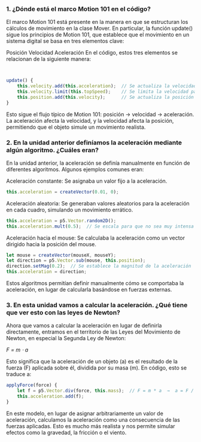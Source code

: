 ### 1. ¿Dónde está el marco Motion 101 en el código?
   
El marco Motion 101 está presente en la manera en que se estructuran los cálculos de movimiento en la clase Mover. En particular, la función update() sigue los principios de Motion 101, que establece que el movimiento en un sistema digital se basa en tres elementos clave:

Posición 
Velocidad 
Aceleración 
En el código, estos tres elementos se relacionan de la siguiente manera:

```javascript


update() {
    this.velocity.add(this.acceleration);  // Se actualiza la velocidad con la aceleración
    this.velocity.limit(this.topSpeed);    // Se limita la velocidad para evitar que crezca indefinidamente
    this.position.add(this.velocity);      // Se actualiza la posición con la nueva velocidad
}
```

Esto sigue el flujo típico de Motion 101: posición → velocidad → aceleración. La aceleración afecta la velocidad, y la velocidad afecta la posición, permitiendo que el objeto simule un movimiento realista.

### 2. En la unidad anterior definíamos la aceleración mediante algún algoritmo. ¿Cuáles eran?
En la unidad anterior, la aceleración se definía manualmente en función de diferentes algoritmos. Algunos ejemplos comunes eran:

Aceleración constante: Se asignaba un valor fijo a la aceleración.

```javascript
this.acceleration = createVector(0.01, 0);
```
Aceleración aleatoria: Se generaban valores aleatorios para la aceleración en cada cuadro, simulando un movimiento errático.


```javascript
this.acceleration = p5.Vector.random2D();
this.acceleration.mult(0.5);  // Se escala para que no sea muy intensa
```
Aceleración hacia el mouse: Se calculaba la aceleración como un vector dirigido hacia la posición del mouse.


```javascript
let mouse = createVector(mouseX, mouseY);
let direction = p5.Vector.sub(mouse, this.position);
direction.setMag(0.2);  // Se establece la magnitud de la aceleración
this.acceleration = direction;
```
Estos algoritmos permitían definir manualmente cómo se comportaba la aceleración, en lugar de calcularla basándose en fuerzas externas.

### 3. En esta unidad vamos a calcular la aceleración. ¿Qué tiene que ver esto con las leyes de Newton?
Ahora que vamos a calcular la aceleración en lugar de definirla directamente, entramos en el territorio de las Leyes del Movimiento de Newton, en especial la Segunda Ley de Newton:

*F = m ⋅ a*

Esto significa que la aceleración de un objeto (a) es el resultado de la fuerza (F) aplicada sobre él, dividida por su masa (m). En código, esto se traduce a:

```javascript
applyForce(force) {
    let f = p5.Vector.div(force, this.mass);  // F = m * a  →  a = F / m
    this.acceleration.add(f);
}
```

En este modelo, en lugar de asignar arbitrariamente un valor de aceleración, calculamos la aceleración como una consecuencia de las fuerzas aplicadas. Esto es mucho más realista y nos permite simular efectos como la gravedad, la fricción o el viento.

